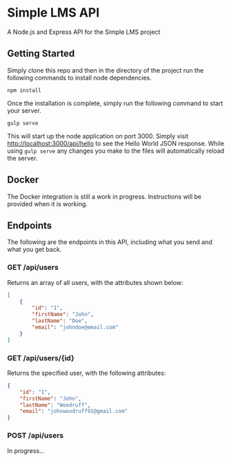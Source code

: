 # Simple LMS API

A Node.js and Express API for the Simple LMS project

## Getting Started

Simply clone this repo and then in the directory of the project run the following commands to install node dependencies.

	npm install

Once the installation is complete, simply run the following command to start your server.

	gulp serve

This will start up the node application on port 3000. Simply visit [http://localhost:3000/api/hello](http://localhost:3000/api/hello) to see the Hello World JSON response. While using `gulp serve` any changes you make to the files will automatically reload the server.

## Docker

The Docker integration is still a work in progress. Instructions will be provided when it is working.

## Endpoints

The following are the endpoints in this API, including what you send and what you get back.

### GET /api/users

Returns an array of all users, with the attributes shown below:

```json
[
	{
		"id": "1",
		"firstName": "John",
		"lastName": "Doe",
		"email": "johndoe@email.com"
	}
]
```

### GET /api/users/{id}

Returns the specified user, with the following attributes:

```json
{
	"id": "1",
	"firstName": "John",
	"lastName": "Woodruff",
	"email": "johnwoodruff91@gmail.com"
}
```

### POST /api/users

In progress... 
